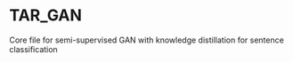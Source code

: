 # TAR_GAN
Core file for semi-supervised GAN with knowledge distillation for sentence classification 
